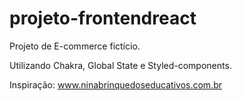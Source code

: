 # projeto-frontendreact

Projeto de E-commerce fictício.

Utilizando Chakra, Global State e Styled-components.

Inspiração: www.ninabrinquedoseducativos.com.br
